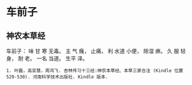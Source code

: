 # 车前子

## 神农本草经

车前子： 味 甘 寒 无毒。 主 气 癃， 止痛， 利 水道 小便， 除湿 痹。 久 服 轻 身， 耐 老。 一名 当道。 生平 泽。

```{seealso}
1. 叶磊，高亚慧，周鸿飞. 杏林传习十三经:神农本草经、本草三家合注 (Kindle 位置 529-530). 河南科学技术出版社. Kindle 版本. 
```